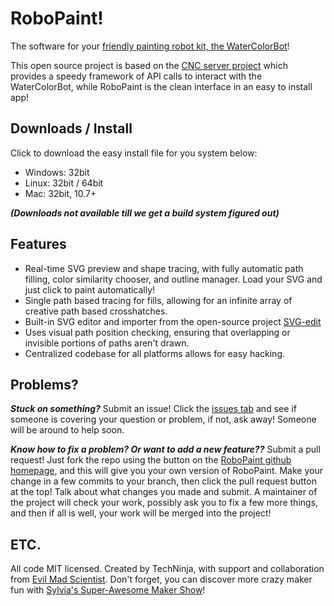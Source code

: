 RoboPaint!
=============

The software for your [friendly painting robot kit, the WaterColorBot](http://watercolorbot.com)!

This open source project is based on the 
[CNC server project](http://github.com/techninja/cncserver) which provides
a speedy framework of API calls to interact with the WaterColorBot, while
RoboPaint is the clean interface in an easy to install app!

## Downloads / Install
Click to download the easy install file for you system below:
* Windows: 32bit
* Linux: 32bit / 64bit
* Mac: 32bit, 10.7+

***(Downloads not available till we get a build system figured out)***


## Features
 * Real-time SVG preview and shape tracing, with fully automatic path filling,
color similarity chooser, and outline manager. Load your SVG and just click to
paint automatically!
 * Single path based tracing for fills, allowing for an infinite array of
creative path based crosshatches.
 * Built-in SVG editor and importer from the open-source project
[SVG-edit](http://svg-edit.googlecode.com/)
 * Uses visual path position checking, ensuring that overlapping or invisible
portions of paths aren't drawn.
 * Centralized codebase for all platforms allows for easy hacking.


## Problems?
***Stuck on something?*** Submit an issue! Click the
[issues tab](https://github.com/techninja/robopaint/issues) and see if someone
is covering your question or problem, if not, ask away! Someone will be around
to help soon.

***Know how to fix a problem? Or want to add a new feature??*** Submit a pull
request! Just fork the repo using the button on the
[RoboPaint github homepage](https://github.com/techninja/robopaint), and
this will give you your own version of RoboPaint. Make your change in a few
commits to your branch, then click the pull request button at the top! Talk
about what changes you made and submit. A maintainer of the project will check
your work, possibly ask you to fix a few more things, and then if all is well,
your work will be merged into the project!

## ETC.

All code MIT licensed. Created by TechNinja, with support and collaboration from
[Evil Mad Scientist](http://evilmadscientist.com). Don't forget, you can
discover more crazy maker fun with
[Sylvia's Super-Awesome Maker Show](http://sylviashow.com)!
